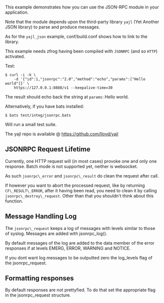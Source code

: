 This example demonstrates how you can use the JSON-RPC module in your application.

Note that the module depends upon the third-party library `yajl` (Yet Another
JSON library) to parse and produce messages.

As for the `yajl_json` example, conf/build.conf shows how to link to the
library.

This example needs zfrog having been compiled with `JSONRPC` (and so `HTTP`)
activated.


Test:

	$ curl -i -k \
	    -d '{"id":1,"jsonrpc":"2.0","method":"echo","params":["Hello world"]}' \
	    https://127.0.0.1:8888/v1 --keepalive-time=30

The result should echo back the string at `params`: Hello world.

Alternatively, if you have bats installed:

	$ bats test/integ/jsonrpc.bats

Will run a small test suite.


The yajl repo is available @ https://github.com/lloyd/yajl


JSONRPC Request Lifetime
------------------------

Currently, one HTTP request will (in most cases) provoke one and only one
response. Batch mode is not supported yet, neither is websocket.

As such `jsonrpc\_error` and `jsonrpc\_result` do clean the request after call.

If however you want to abort the processed request, like by returning
`CF\_RESULT\_ERROR`, after it having been read, you need to clean it by
calling `jsonrpc\_destroy\_request`. Other than that you shouldn't think about
this function.


Message Handling Log
--------------------

The `jsonrpc\_request` keeps a log of messages with levels similar to those of
syslog. Messages are added with jsonrpc_log().

By default messages of the log are added to the data member of the error
responses if at levels EMERG, ERROR, WARNING and NOTICE.

If you dont want log messages to be outputted zero the log_levels flag of the
jsonrpc_request.


Formatting responses
--------------------

By default responses are not prettyfied. To do that set the appropriate flag in
the jsonrpc_request structure.
